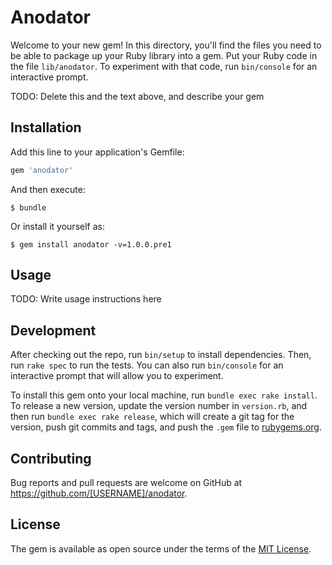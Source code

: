 # Anodator

Welcome to your new gem! In this directory, you'll find the files you need to be able to package up your Ruby library into a gem. Put your Ruby code in the file `lib/anodator`. To experiment with that code, run `bin/console` for an interactive prompt.

TODO: Delete this and the text above, and describe your gem

## Installation

Add this line to your application's Gemfile:

```ruby
gem 'anodator'
```

And then execute:

    $ bundle

Or install it yourself as:

    $ gem install anodator -v=1.0.0.pre1

## Usage

TODO: Write usage instructions here

## Development

After checking out the repo, run `bin/setup` to install dependencies. Then, run `rake spec` to run the tests. You can also run `bin/console` for an interactive prompt that will allow you to experiment.

To install this gem onto your local machine, run `bundle exec rake install`. To release a new version, update the version number in `version.rb`, and then run `bundle exec rake release`, which will create a git tag for the version, push git commits and tags, and push the `.gem` file to [rubygems.org](https://rubygems.org).

## Contributing

Bug reports and pull requests are welcome on GitHub at https://github.com/[USERNAME]/anodator.

## License

The gem is available as open source under the terms of the [MIT License](http://opensource.org/licenses/MIT).
